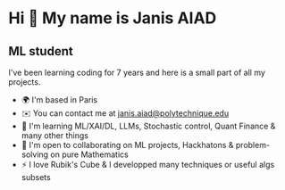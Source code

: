 Hi 👋 My name is Janis AIAD
===========================

ML student
------------------

I've been learning coding for 7 years and here is a small part of all my projects.

*   🌍  I'm based in Paris
*   ✉️  You can contact me at [janis.aiad@polytechnique.edu](mailto:janis.aiad@polytechnique.edu)
*   🧠  I'm learning ML/XAI/DL, LLMs, Stochastic control, Quant Finance & many other things
*   🤝  I'm open to collaborating on ML projects, Hackhatons & problem-solving on pure Mathematics
*   ⚡  I love Rubik's Cube & I developped many techniques or useful algs subsets

